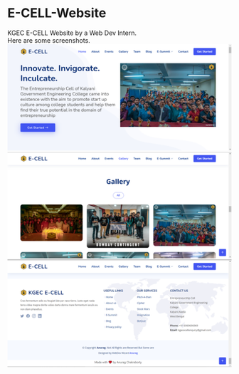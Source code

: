 # E-CELL-Website
KGEC E-CELL Website by a Web Dev Intern.\
Here are some screenshots.\
![Screenshot - 1](ScreenShots/s1.png "Screenshot - 1")\
![Screenshot - 2](ScreenShots/s2.png "Screenshot - 1")\
![Screenshot - 3](ScreenShots/s3.png "Screenshot - 1")